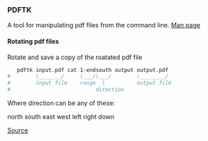 ### PDFTK

A tool for manipulating pdf files from the command line. [Man page](http://manpages.ubuntu.com/manpages/xenial/en/man1/pdftk.1.html)

#### Rotating pdf files

Rotate and save a copy of the roatated pdf file

```bash
   pdftk input.pdf cat 1-endsouth output output.pdf
#        \_______/     \___/\___/        \________/
#        input file    range  |          output file
#                           direction
```
Where direction can be any of these:

north
south
east
west
left
right
down

[Source](https://askubuntu.com/a/821617)
